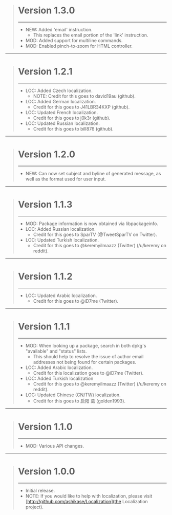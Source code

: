 > # Version 1.3.0
> - - -
> * NEW: Added 'email' instruction.
>     * This replaces the email portion of the 'link' instruction.
> * MOD: Added support for multiline commands.
> * MOD: Enabled pinch-to-zoom for HTML controller.

- - -

> # Version 1.2.1
> - - -
> * LOC: Added Czech localization.
>     * NOTE: Credit for this goes to david19au (github).
> * LOC: Added German localization.
>     * Credit for this goes to J41LBR34KXP (github).
> * LOC: Updated French localization.
>     * Credit for this goes to j0k3r (github).
> * LOC: Updated Russian localization.
>     * Credit for this goes to bill876 (github).

- - -

> # Version 1.2.0
> - - -
> * NEW: Can now set subject and byline of generated message, as well as the format used for user input.

- - -

> # Version 1.1.3
> - - -
> * MOD: Package information is now obtained via libpackageinfo.
> * LOC: Added Russian localization.
>     * Credit for this goes to SparTV (@TweetSparTV on Twitter).
> * LOC: Updated Turkish localization.
>     * Credit for this goes to @keremyilmaazz (Twitter) (/u/keremy on reddit).

- - -

> # Version 1.1.2
> - - -
> * LOC: Updated Arabic localization.
>     * Credit for this goes to @iD7me (Twitter).

- - -

> # Version 1.1.1
> - - -
> * MOD: When looking up a package, search in both dpkg's "available" and "status" lists.
>     * This should help to resolve the issue of author email addresses not being found for certain packages.
> * LOC: Added Arabic localization.
>     * Credit for this localization goes to @iD7me (Twitter).
> * LOC: Added Turkish localization
>     * Credit for this goes to @keremyilmaazz (Twitter) (/u/keremy on reddit).
> * LOC: Updated Chinese (CN/TW) localization.
>     * Credit for this goes to 启阳 葛 (golden1993).

- - -

> # Version 1.1.0
> - - -
> * MOD: Various API changes.

- - -

> # Version 1.0.0</div>
> - - -
> * Initial release.
> * NOTE: If you would like to help with localization, please visit [http://github.com/ashikase/Localization](the Localization project).

